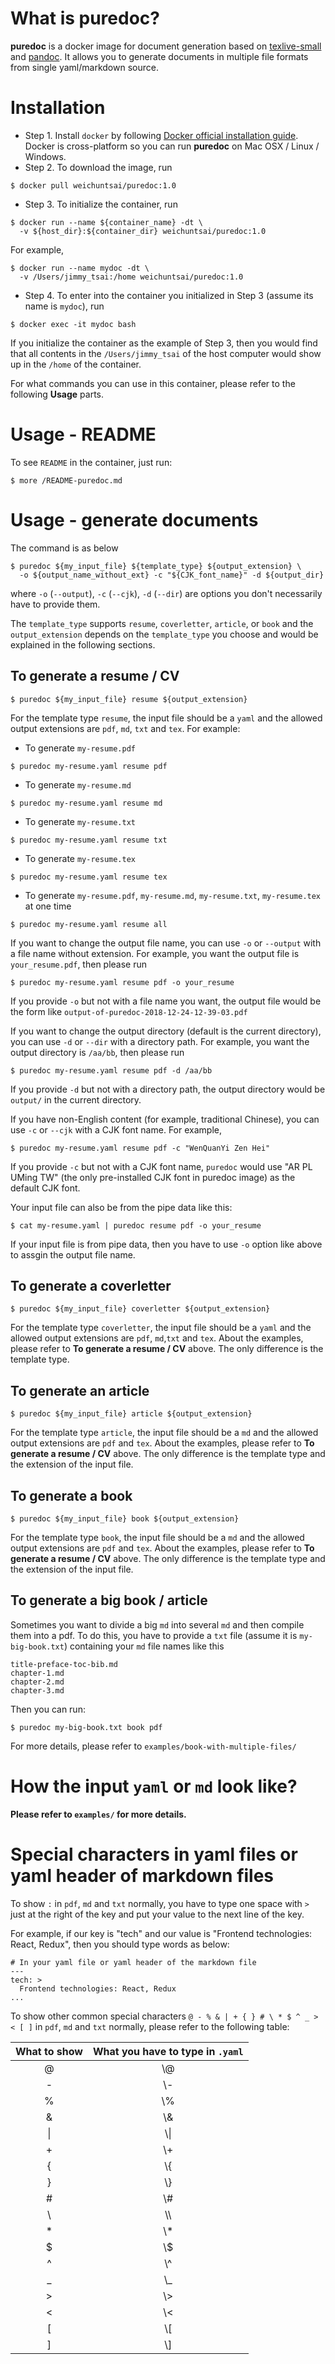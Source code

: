 # What is puredoc?
**puredoc** is a docker image for document generation based on
[texlive-small](https://github.com/weichuntsai0217/texlive-small) and
[pandoc](https://pandoc.org/).
It allows you to generate documents in multiple file formats
from single yaml/markdown source.

# Installation

* Step 1. Install `docker` by following [Docker official installation guide](https://docs.docker.com/install/).
Docker is cross-platform so you can run **puredoc** on Mac OSX / Linux / Windows.
* Step 2. To download the image, run
```
$ docker pull weichuntsai/puredoc:1.0
```
* Step 3. To initialize the container, run
```
$ docker run --name ${container_name} -dt \
  -v ${host_dir}:${container_dir} weichuntsai/puredoc:1.0
```
For example,
```
$ docker run --name mydoc -dt \
  -v /Users/jimmy_tsai:/home weichuntsai/puredoc:1.0
```
* Step 4. To enter into the container you initialized in Step 3 (assume its name is `mydoc`), run
```
$ docker exec -it mydoc bash
```
If you initialize the container as the example of Step 3,
then you would find that all contents in the `/Users/jimmy_tsai` of the host computer 
would show up in the `/home` of the container. 

For what commands you can use in this container, please refer to the following **Usage** parts.

# Usage - README
To see `README` in the container, just run:
```
$ more /README-puredoc.md
```

# Usage - generate documents
The command is as below
```
$ puredoc ${my_input_file} ${template_type} ${output_extension} \
  -o ${output_name_without_ext} -c "${CJK_font_name}" -d ${output_dir}
```
where `-o` (`--output`), `-c` (`--cjk`), `-d` (`--dir`) are options you don't necessarily have to provide them.

The `template_type` supports `resume`, `coverletter`, `article`, or `book`
and the `output_extension` depends on the `template_type` you choose and would be explained in the following sections.

## To generate a resume / CV
```
$ puredoc ${my_input_file} resume ${output_extension}
```
For the template type `resume`,
the input file should be a `yaml` and
the allowed output extensions are `pdf`, `md`, `txt` and `tex`.
For example:

* To generate `my-resume.pdf`
```
$ puredoc my-resume.yaml resume pdf
```
* To generate `my-resume.md`
```
$ puredoc my-resume.yaml resume md
```
* To generate `my-resume.txt`
```
$ puredoc my-resume.yaml resume txt
```
* To generate `my-resume.tex`
```
$ puredoc my-resume.yaml resume tex
```
* To generate `my-resume.pdf`, `my-resume.md`, `my-resume.txt`, `my-resume.tex` at one time
```
$ puredoc my-resume.yaml resume all
```

If you want to change the output file name, you can use `-o` or `--output` with a file name without extension.
For example, you want the output file is `your_resume.pdf`, then please run
```
$ puredoc my-resume.yaml resume pdf -o your_resume
```
If you provide `-o` but not with a file name you want,
the output file would be the form like `output-of-puredoc-2018-12-24-12-39-03.pdf`

If you want to change the output directory (default is the current directory), you can use `-d` or `--dir` with a directory path.
For example, you want the output directory is `/aa/bb`, then please run
```
$ puredoc my-resume.yaml resume pdf -d /aa/bb
```
If you provide `-d` but not with a directory path,
the output directory would be `output/` in the current directory.

If you have non-English content (for example, traditional Chinese), you can use `-c` or `--cjk` with a CJK font name.
For example,
```
$ puredoc my-resume.yaml resume pdf -c "WenQuanYi Zen Hei" 
```
If you provide `-c` but not with a CJK font name,
`puredoc` would use "AR PL UMing TW" (the only pre-installed CJK font in puredoc image) as the default CJK font.

Your input file can also be from the pipe data like this:
```
$ cat my-resume.yaml | puredoc resume pdf -o your_resume
```
If your input file is from pipe data, then you have to use `-o` option like above to assgin the output file name.

## To generate a coverletter
```
$ puredoc ${my_input_file} coverletter ${output_extension}
```
For the template type `coverletter`,
the input file should be a `yaml` and
the allowed output extensions are `pdf`, `md`,`txt` and `tex`.
About the examples, please refer to **To generate a resume / CV** above.
The only difference is the template type.

## To generate an article
```
$ puredoc ${my_input_file} article ${output_extension}
```
For the template type `article`,
the input file should be a `md` and
the allowed output extensions are `pdf` and `tex`.
About the examples, please refer to **To generate a resume / CV** above.
The only difference is the template type and the extension of the input file.

## To generate a book
```
$ puredoc ${my_input_file} book ${output_extension}
```
For the template type `book`,
the input file should be a `md` and
the allowed output extensions are `pdf` and `tex`.
About the examples, please refer to **To generate a resume / CV** above.
The only difference is the template type and the extension of the input file.

## To generate a big book / article
Sometimes you want to divide a big `md` into several `md` and then compile them into a pdf.
To do this, you have to provide a `txt` file (assume it is `my-big-book.txt`) containing your `md` file names like this
```
title-preface-toc-bib.md
chapter-1.md
chapter-2.md
chapter-3.md
```

Then you can run:
```
$ puredoc my-big-book.txt book pdf
```

For more details, please refer to `examples/book-with-multiple-files/`

# How the input `yaml` or `md` look like?
**Please refer to `examples/` for more details.**

# Special characters in yaml files or yaml header of markdown files
To show `:` in `pdf`, `md` and `txt` normally,
you have to type one space with `>` just at the right of the key and
put your value to the next line of the key.

For example, if our key is "tech" and our value is "Frontend technologies: React, Redux",
then you should type words as below:
```
# In your yaml file or yaml header of the markdown file
---
tech: >
  Frontend technologies: React, Redux
...
```

To show other common special characters `@ - % & | + { } # \ * $ ^ _ > < [ ]`
in `pdf`, `md` and `txt` normally, please refer to the following table:

| What to show  | What you have to type in `.yaml` |
| :---:|:---:|
| \@    | \\\@ |
| \-    | \\\- |
| \%    | \\\% |
| \&    | \\\& |
| \|    | \\\| |
| \+    | \\\+ |
| \{    | \\\{ |
| \}    | \\\} |
| \#    | \\\# |
| \\    | \\\\ |
| \*    | \\\* |
| \$    | \\\$ |
| \^    | \\\^ |
| \_    | \\\_ |
| \>    | \\\> |
| \<    | \\\< |
| \[    | \\\[ |
| \]    | \\\] |

